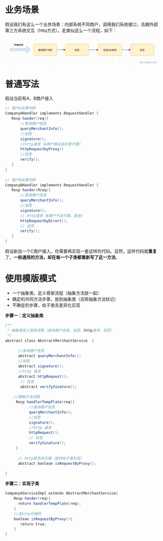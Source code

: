 # 业务场景

假设我们有这么一个业务场景：内部系统不同商户，调用我们系统接口，去跟外部第三方系统交互（http方式）。走类似这么一个流程，如下：

![image.png](https://raw.githubusercontent.com/michik0/notes-image/master/20230528154445.png)

# 普通写法

假设当前有A，B商户接入

```java
// 商户A处理句柄  
CompanyAHandler implements RequestHandler {  
   Resp hander(req){  
	   //查询商户信息  
	   queryMerchantInfo();  
	   //加签  
	   signature();  
	   //http请求（A商户假设走的是代理）  
	   httpRequestbyProxy()  
	   //验签  
	   verify();  
   }  
}  

// 商户B处理句柄  
CompanyBHandler implements RequestHandler {  
   Resp hander(Rreq){  
	   //查询商户信息  
	   queryMerchantInfo();  
	   //加签  
	   signature();  
	   // http请求（B商户不走代理，直连）  
	   httpRequestbyDirect();  
	   // 验签  
	   verify();   
   }  
}
```

假设新加一个C商户接入，你需要再实现一套这样的代码。显然，这样代码就**重复**了，**一些通用的方法，却在每一个子类都重新写了这一方法**。

# 使用模版模式

-   一个抽象类，定义骨架流程（抽象方法放一起）
-   确定的共同方法步骤，放到抽象类（去除抽象方法标记）
-   不确定的步骤，给子类去差异化实现

**步骤一：定义抽象类**

```java
/**  
 * 抽象类定义骨架流程（查询商户信息，加签，http请求，验签）  
 */  
abstract class AbstractMerchantService  {   
  
      //查询商户信息  
      abstract queryMerchantInfo();  
      //加签  
      abstract signature();  
      //http 请求  
      abstract httpRequest();  
       // 验签  
       abstract verifySinature();  

	//模板方法流程  
     Resp handlerTempPlate(req){  
           //查询商户信息  
           queryMerchantInfo();  
           //加签  
           signature();  
           //http 请求  
           httpRequest();  
           // 验签  
           verifySinature();  
     }  
      
      // Http是否走代理（提供给子类实现）  
      abstract boolean isRequestByProxy();  
   
}
```

**步骤二：实现子类**

```java
CompanyAServiceImpl extends AbstractMerchantService{  
    Resp hander(req){  
      return handlerTempPlate(req);  
    }  
    //走http代理的  
    boolean isRequestByProxy(){  
       return true;  
    }
}
```

